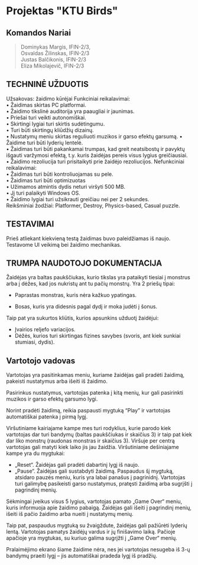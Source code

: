 
# Projektas "KTU Birds"

## Komandos Nariai

> Dominykas Margis, IFIN-2/3,  
> Osvaldas Žilinskas, IFIN-2/3  
> Justas Balčikonis, IFIN-2/3  
> Eliza Mikolajevič, IFIN-2/3

## TECHNINĖ UŽDUOTIS

Užsakovas: žaidimo kūrėjai
Funkciniai reikalavimai:  
•	Žaidimas skirtas PC platformai.  
•	Žaidimo tikslinė auditorija yra paaugliai ir jaunimas.  
•	Priešai turi veikti autonomiškai.  
•	Skirtingi lygiai turi skirtis sudėtingumu.  
•	Turi būti skirtingų kliūdžių dizainų.  
•	Nustatymų meniu skirtas reguliuoti muzikos ir garso efektų garsumą.
•	Žaidime turi būti lyderių lentelė.  
•	Žaidimas turi būti pakankamai trumpas, kad greit neatsibostų ir pavyktų išgauti varžymosi efektą, t.y. kuris žaidėjas pereis visus lygius greičiausiai.  
•	Žaidimo rezoliucija turi prisitaikyti prie žaidėjo rezoliucijos.
Nefunkciniai reikalavimai:  
•	Žaidimas turi būti kontroliuojamas su pele.  
•	Žaidimas turi būti optimizuotas  
•	Užimamos atmintis dydis neturi viršyti 500 MB.  
•	Jį turi palaikyti Windows OS.  
•	Žaidimo lygiai turi užsikrauti greičiau nei per 2 sekundes.  
Reikšminiai žodžiai: Platformer, Destroy, Physics-based, Casual puzzle.  

## TESTAVIMAI

Prieš atliekant kiekvieną testą žaidimas buvo paleidžiamas iš naujo. Testavome UI veikimą bei žaidimo mechanikas.

## TRUMPA NAUDOTOJO DOKUMENTACIJA

Žaidėjas yra baltas paukščiukas, kurio tikslas yra pataikyti tiesiai į monstrus arba į dėžes, kad jos nukristų ant tu pačių monstrų. Yra 2 priešų tipai:
-	Paprastas monstras, kuris nėra kažkuo ypatingas.

-	Bosas, kuris yra didesnis pagal dydį ir moka judėti į šonus.

Taip pat yra sukurtos kliūtis, kurios apsunkins užduotį žaidėjui:
-	Įvairios reljefo variacijos.
-	Dėžės, kurios turi skirtingas fizines savybes (svoris, ant kiek sunkiai stumiasi, dydis).


## Vartotojo vadovas

Vartotojas yra pasitinkamas meniu, kuriame žaidėjas gali pradėti žaidimą, pakeisti nustatymus arba išeiti iš žaidimo.

Pasirinkus nustatymus, vartotojas patenka į kitą menių, kur gali pasirinkti muzikos ir garso efektų garsumo lygi.

Norint pradėti žaidimą, reikia paspausti mygtuką “Play” ir vartotojas automatiškai patenka į pirmą lygį. 

Viršutiniame kairiajame kampe mes turi rodyklius, kurie parodo kiek vartotojas dar turi bandymų (baltas paukščiukas ir skaičius 3) ir taip pat kiek dar liko monstrų (raudonas monstras ir skaičius 3). Viršuje per centrą vartotojas gali matyti kiek laiko jis jau žaidžia. Viršutiniame dešiniajame kampe yra du mygtukai: 
-	„Reset“. Žaidėjas gali pradėti dabartinį lygį iš naujo.
-	„Pause“. Žaidėjas gali sustabdyti žaidimą. Paspaudus šį mygtuką, atsidaro pauzės meniu, kuris yra labai panašus į pagrinidnį. Vartotojas turi galimybę pasikeisti garso nustatymus, pratęsti žaidimą arba sugrįšti į pagrindinį menių.

Sėkmingai įveikus visus 5 lygius, vartotojas pamato „Game Over“ meniu, kuris informuoja apie žaidimo pabaigą. Žaidėjas gali išeiti į pagrindinį menių, išeiti iš pačio žaidimo arba nueiti į nustatymų menių. 

Taip pat, paspaudus mygtuką su žvaigždute, žaidėjas gali pažiūrėti lyderių lentą. Vartotojas pamatys žaidėjų vardus ir jų finišavimo laiką. Pačioje apačioje yra mygtukas, su kuriuo galima sugrįžti į „Game Over“ menių.

Pralaimėjimo ekrano šiame žaidime nėra, nes jei vartotojas nesugeba iš 3-ų bandymų praeiti lygį – jis automatiškai pradeda lygį iš pradžių.
